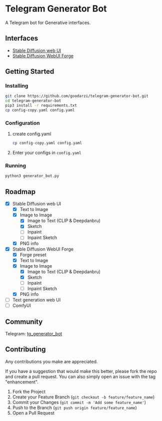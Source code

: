 # Telegram Generator Bot

A Telegram bot for Generative interfaces.

## Interfaces

* [Stable Diffusion web UI](https://github.com/AUTOMATIC1111/stable-diffusion-webui)
* [Stable Diffusion WebUI Forge](https://github.com/lllyasviel/stable-diffusion-webui-forge)

## Getting Started

### Installing

```bash
git clone https://github.com/goodarzi/telegram-generator-bot.git
cd telegram-generator-bot
pip3 install -r requirements.txt
cp config-copy.yaml config.yaml
```

### Configuration

1. create config.yaml
   ```sh
   cp config-copy.yaml config.yaml
   ```
2. Enter your configs in `config.yaml`


### Running
```bash
python3 generator_bot.py
```

<!-- ROADMAP -->
## Roadmap

- [x] Stable Diffusion web UI
    - [x] Text to Image
    - [x] Image to Image
        - [x] Image to Text (CLIP & Deepdanbru)
        - [x] Sketch
        - [ ] Inpaint
        - [ ] Inpaint Sketch
    - [x] PNG info
- [x] Stable Diffusion WebUI Forge
    - [x] Forge preset
    - [x] Text to Image
    - [x] Image to Image
        - [x] Image to Text (CLIP & Deepdanbru)
        - [x] Sketch
        - [ ] Inpaint
        - [ ] Inpaint Sketch
    - [x] PNG info
- [ ] Text generation web UI
- [ ] ComfyUI

## Community
Telegram: [tg_generator_bot](https://t.me/tg_generator_bot)
## Contributing
Any contributions you make are appreciated.

If you have a suggestion that would make this better, please fork the repo and create a pull request. You can also simply open an issue with the tag "enhancement".

1. Fork the Project
2. Create your Feature Branch (`git checkout -b feature/feature_name`)
3. Commit your Changes (`git commit -m 'Add some feature_name'`)
4. Push to the Branch (`git push origin feature/feature_name`)
5. Open a Pull Request
